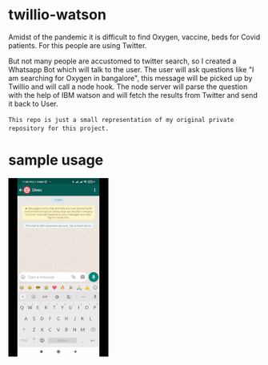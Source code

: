 # twillio-watson

Amidst of the pandemic it is difficult to find Oxygen, vaccine, beds for Covid patients. For this people are using Twitter.

But not many people are accustomed to twitter search, so I created a Whatsapp Bot which will talk to the user. The user will ask questions like "I am searching for Oxygen in bangalore", this message will be picked up by Twillio and will call a node hook. The node server will parse the question with the help of IBM watson and will fetch the results from Twitter and send it back to User.

`This repo is just a small representation of my original private repository for this project.`

# sample usage

![Alt sample]("./../sample/sample_output.gif "sample")
